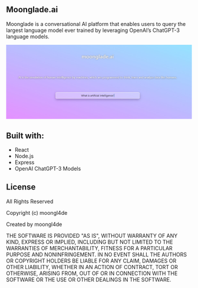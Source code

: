 ## Moonglade.ai

Moonglade is a conversational AI platform that enables users to query the largest language model ever trained by leveraging OpenAI’s ChatGPT-3 language models.

![alt text](./client/src/assets/moongladeai2.jpg)

## Built with:

- React
- Node.js
- Express
- OpenAI ChatGPT-3 Models

## License

All Rights Reserved

Copyright (c) moongl4de

Created by moongl4de

THE SOFTWARE IS PROVIDED "AS IS", WITHOUT WARRANTY OF ANY KIND, EXPRESS OR
IMPLIED, INCLUDING BUT NOT LIMITED TO THE WARRANTIES OF MERCHANTABILITY,
FITNESS FOR A PARTICULAR PURPOSE AND NONINFRINGEMENT. IN NO EVENT SHALL THE
AUTHORS OR COPYRIGHT HOLDERS BE LIABLE FOR ANY CLAIM, DAMAGES OR OTHER
LIABILITY, WHETHER IN AN ACTION OF CONTRACT, TORT OR OTHERWISE, ARISING FROM,
OUT OF OR IN CONNECTION WITH THE SOFTWARE OR THE USE OR OTHER DEALINGS IN
THE SOFTWARE.
